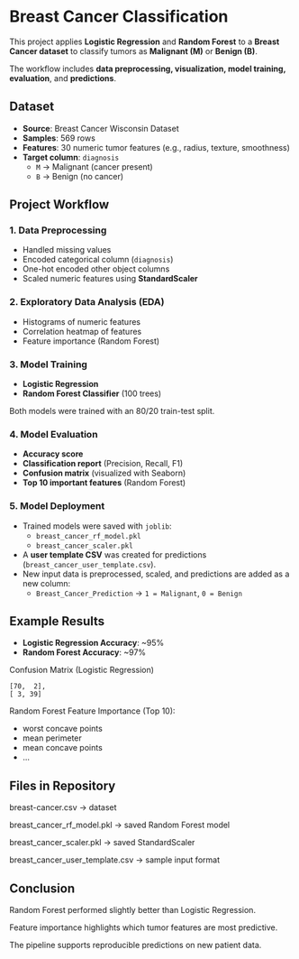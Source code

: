 # Breast Cancer Classification

This project applies **Logistic Regression** and **Random Forest** to a **Breast Cancer dataset** to classify tumors as **Malignant (M)** or **Benign (B)**.  

The workflow includes **data preprocessing, visualization, model training, evaluation**, and **predictions**.

## Dataset

- **Source**: Breast Cancer Wisconsin Dataset  
- **Samples**: 569 rows  
- **Features**: 30 numeric tumor features (e.g., radius, texture, smoothness)  
- **Target column**: `diagnosis`  
  - `M` → Malignant (cancer present)  
  - `B` → Benign (no cancer)  

## Project Workflow

### 1. Data Preprocessing
- Handled missing values  
- Encoded categorical column (`diagnosis`)  
- One-hot encoded other object columns  
- Scaled numeric features using **StandardScaler**

### 2. Exploratory Data Analysis (EDA)
- Histograms of numeric features  
- Correlation heatmap of features  
- Feature importance (Random Forest)

### 3. Model Training
- **Logistic Regression**
- **Random Forest Classifier** (100 trees)

Both models were trained with an 80/20 train-test split.

### 4. Model Evaluation
- **Accuracy score**
- **Classification report** (Precision, Recall, F1)  
- **Confusion matrix** (visualized with Seaborn)  
- **Top 10 important features** (Random Forest)

### 5. Model Deployment
- Trained models were saved with `joblib`:
  - `breast_cancer_rf_model.pkl`
  - `breast_cancer_scaler.pkl`
- A **user template CSV** was created for predictions (`breast_cancer_user_template.csv`).  
- New input data is preprocessed, scaled, and predictions are added as a new column:  
  - `Breast_Cancer_Prediction` → `1 = Malignant`, `0 = Benign`

## Example Results

- **Logistic Regression Accuracy**: ~95%  
- **Random Forest Accuracy**: ~97%  

Confusion Matrix (Logistic Regression)

```
[70,  2],
[ 3, 39]
```

Random Forest Feature Importance (Top 10):  
- worst concave points 
- mean perimeter 
- mean concave points 
- ...

## Files in Repository
breast-cancer.csv → dataset

breast_cancer_rf_model.pkl → saved Random Forest model

breast_cancer_scaler.pkl → saved StandardScaler

breast_cancer_user_template.csv → sample input format

## Conclusion
Random Forest performed slightly better than Logistic Regression.

Feature importance highlights which tumor features are most predictive.

The pipeline supports reproducible predictions on new patient data.
